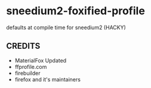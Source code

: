 # sneedium2-foxified-profile

defaults at compile time for sneedium2 (HACKY)

## CREDITS

* MaterialFox Updated
* ffprofile.com
* firebuilder
* firefox and it's maintainers
